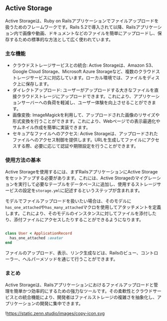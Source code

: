 ## Active Storage

Active Storageは、Ruby on Railsアプリケーションでファイルアップロードを扱うためのフレームワークです。Rails 5.2で導入されて以降、Railsアプリケーション内で画像や動画、ドキュメントなどのファイルを簡単にアップロードし、保存するための標準的な方法として広く使われています。

### 主な機能

- クラウドストレージサービスとの統合: Active Storageは、Amazon S3、Google Cloud Storage、Microsoft Azure Storageなど、複数のクラウドストレージサービスに対応しています。ローカル環境では、ファイルをディスク上に保存します。
- ダイレクトアップロード: ユーザーがアップロードする大きなファイルを直接クラウドストレージにアップロードできます。これにより、アプリケーションサーバーへの負荷を軽減し、ユーザー体験を向上させることができます。
- 画像変換: ImageMagickを利用して、アップロードされた画像のリサイズや形式変換を行うことができます。これにより、Webページでの表示最適化やサムネイル作成を簡単に実装できます。
- セキュアなファイルへのアクセス: Active Storageは、アップロードされたファイルへのアクセス制御を提供します。URLを生成してファイルにアクセスする際、必要に応じて認証や期限設定を行うことができます。

### 使用方法の基本

Active Storageを使用するには、まずRailsアプリケーションにActive Storageをセットアップする必要があります。これには、Active Storageのマイグレーションを実行して必要なテーブルをデータベースに追加し、使用するストレージサービスの設定を`storage.yml`に記述するというステップが含まれます。

モデルでファイルアップロードを扱いたい場合は、そのモデルに`has_one_attached`や`has_many_attached`マクロを使用してアタッチメントを定義します。これにより、そのモデルのインスタンスに対してファイルを添付したり、添付ファイルにアクセスしたりすることができるようになります。

```ruby

class User < ApplicationRecord
  has_one_attached :avatar
end

```

ファイルのアップロード、表示、リンク生成などは、Railsのビュー、コントローラー、ヘルパーメソッドを通じて行うことができます。

### まとめ

Active Storageは、Railsアプリケーションにおけるファイルアップロードと管理を簡単かつ効率的にするための強力なツールです。その柔軟性とクラウドサービスとの統合機能により、開発者はファイルストレージの複雑さを抽象化し、アプリケーションの開発に集中できます。

!https://static.zenn.studio/images/copy-icon.svg